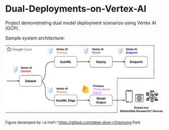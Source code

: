 # Dual-Deployments-on-Vertex-AI
Project demonstrating dual model deployment scenarios using Vertex AI (GCP).

Sample system architecture:

![](figures/sample_architecture.png)

<sup>Figure developed by <a href="https://github.com/deep-diver>Chansung Park</a></sup>
